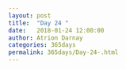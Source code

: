 ```yaml
---
layout: post  
title:  "Day 24 "  
date:   2018-01-24 12:00:00  
author: Atrion Darnay  
categories: 365days
permalink: 365days/Day-24-.html  
---
```

